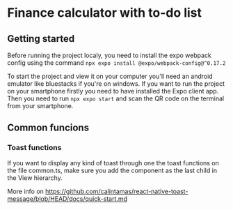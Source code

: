 # Finance calculator with to-do list

## Getting started

Before running the project localy, you need to install the expo webpack config using the command `npx expo install @expo/webpack-config@^0.17.2`

To start the project and view it on your computer you'll need an android emulator like bluestacks if you're on windows. If you want to run the project on your smartphone firstly you need to have installed the Expo client app. Then you need to run `npx expo start` and scan the QR code on the terminal from your smartphone.


## Common funcions

### Toast functions
If you want to display any kind of toast through one the toast functions on the file common.ts, make sure you add the <Toast /> component as the last child in the View hierarchy.

More info on https://github.com/calintamas/react-native-toast-message/blob/HEAD/docs/quick-start.md